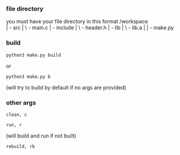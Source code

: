 ### file directory
you must have your file directory in this format
/workspace
\
 | - src
 |   \ - main.c
 | - include
 |   \ - header.h 
 | - lib
 |   \ - lib.a
 |
 | - make.py

### build
```
python3 make.py build
```

or 

```
python3 make.py b
```

(will try to build by default if no args are provided)

### other args
```
clean, c
```

```
run, r
```
(will build and run if not built)

```
rebuild, rb
```

